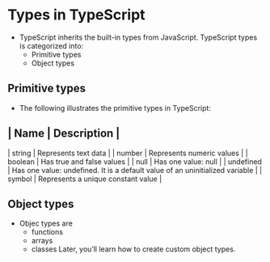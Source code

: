 # Types in TypeScript
- TypeScript inherits the built-in types from JavaScript. TypeScript types is categorized into:
  - Primitive types
  - Object types
  
## Primitive types
- The following illustrates the primitive types in TypeScript:

| Name | Description |
---------------------------
| string | Represents text data |
| number | Represents numeric values |
| boolean | Has true and false values |
| null | Has one value: null |
| undefined | Has one value: undefined. It is a default value of an uninitialized variable |
| symbol | Represents a unique constant value |

## Object types
- Objec types are 
  - functions
  - arrays
  - classes
Later, you’ll learn how to create custom object types.
